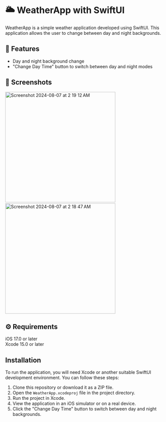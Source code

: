 # 🌥️ WeatherApp with SwiftUI
WeatherApp is a simple weather application developed using SwiftUI. This application allows the user to change between day and night backgrounds.

## 📍 Features

- Day and night background change
- "Change Day Time" button to switch between day and night modes

## 📸 Screenshots
<p>
 <img width="350" alt="Screenshot 2024-08-07 at 2 19 12 AM" src="https://github.com/user-attachments/assets/8392e88c-ef8e-4de7-aa7b-6e6c529faf00">
  &nbsp; &nbsp; &nbsp; &nbsp; &nbsp; <!-- This adds space between the images -->
  <img width="350" alt="Screenshot 2024-08-07 at 2 18 47 AM" src="https://github.com/user-attachments/assets/03bf0f0b-1414-4713-8ceb-40e1f5b07bf9">

</p>

## ⚙️ Requirements
iOS 17.0 or later
<br>
Xcode 15.0 or later

##  Installation
To run the application, you will need Xcode or another suitable SwiftUI development environment. You can follow these steps:

1. Clone this repository or download it as a ZIP file.
2. Open the `WeatherApp.xcodeproj` file in the project directory.
3. Run the project in Xcode.
4. View the application in an iOS simulator or on a real device.
5. Click the "Change Day Time" button to switch between day and night backgrounds.
